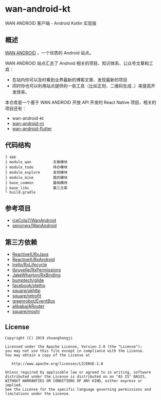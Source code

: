 # wan-android-kt

WAN ANDROID 客户端 - Android Kotlin 实现版


## 概述

[WAN ANDROID](http://www.wanandroid.com/) ，一个优质的 Android 站点。

WAN ANDROID 站点汇总了 Android 相关的项目、知识体系、公众号文章和工具：

* 在站内你可以及时看到业界最新的博客文章、发现最新的项目
* 同时你也可以利用站点提供的一些工具（比如正则、二维码生成..）来提高开发效率。

本仓库是一个基于 WAN ANDROID 开放 API 开发的 React Native 项目，相关的项目还有：

* wan-android-kt
* [wan-android-rn](https://github.com/zhuanghongji/wan-android-rn)
* [wan-android-flutter](https://github.com/zhuanghongji/wan-android-flutter)


## 代码结构

```
├ app
├ module_wan          文章模块
├ module_todo         待办模块
├ module_explore      发现模块
├ module_mine         我的模块
├ base_common         基础模块
├ base_libs           第三方库
└ build.gradle
```


## 参考项目

* [iceCola7/WanAndroid](https://github.com/iceCola7/WanAndroid)
* [senonwx/WanAndroid](https://github.com/senonwx/WanAndroid)



## 第三方依赖

* [ReactiveX/RxJava](https://github.com/ReactiveX/RxJava)
* [ReactiveX/RxAndroid](https://github.com/ReactiveX/RxAndroid)
* [trello/RxLifecycle](https://github.com/trello/RxLifecycle)
* [tbruyelle/RxPermissions](https://github.com/tbruyelle/RxPermissions)
* [JakeWharton/RxBinding](https://github.com/JakeWharton/RxBinding)
* [bumptech/glide](https://github.com/bumptech/glide)
* [facebook/stetho](https://github.com/facebook/stetho)
* [square/okhttp](https://github.com/square/okhttp)
* [square/retrofit](https://github.com/square/retrofit)
* [greenrobot/EventBus](https://github.com/greenrobot/EventBus)
* [alibaba/ARouter](https://github.com/alibaba/ARouter)
* [square/moshi](https://github.com/square/moshi)


## License

```
Copyright (C) 2019 zhuanghongji

Licensed under the Apache License, Version 2.0 (the "License");
you may not use this file except in compliance with the License.
You may obtain a copy of the License at

   http://www.apache.org/licenses/LICENSE-2.0

Unless required by applicable law or agreed to in writing, software
distributed under the License is distributed on an "AS IS" BASIS,
WITHOUT WARRANTIES OR CONDITIONS OF ANY KIND, either express or implied.
See the License for the specific language governing permissions and
limitations under the License.
```

